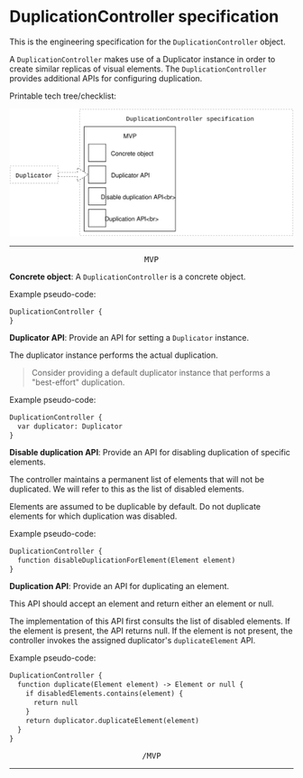 # DuplicationController specification

This is the engineering specification for the `DuplicationController` object.

A `DuplicationController` makes use of a Duplicator instance in order to create similar replicas of visual elements. The `DuplicationController` provides additional APIs for configuring duplication.

Printable tech tree/checklist:

![](../_assets/DuplicationControllerTechTree.svg)

---

<p style="text-align:center"><tt>MVP</tt></p>

**Concrete object**: A `DuplicationController` is a concrete object.

Example pseudo-code:

    DuplicationController {
    }

**Duplicator API**: Provide an API for setting a `Duplicator` instance.

The duplicator instance performs the actual duplication.

> Consider providing a default duplicator instance that performs a "best-effort" duplication.

Example pseudo-code:

    DuplicationController {
      var duplicator: Duplicator
    }

**Disable duplication API**: Provide an API for disabling duplication of specific elements.

The controller maintains a permanent list of elements that will not be duplicated. We will refer to this as the list of disabled elements.

Elements are assumed to be duplicable by default. Do not duplicate elements for which duplication was disabled.

Example pseudo-code:

    DuplicationController {
      function disableDuplicationForElement(Element element)
    }

**Duplication API**: Provide an API for duplicating an element.

This API should accept an element and return either an element or null.

The implementation of this API first consults the list of disabled elements. If the element is present, the API returns null. If the element is not present, the controller invokes the assigned duplicator's `duplicateElement` API.

Example pseudo-code:

    DuplicationController {
      function duplicate(Element element) -> Element or null {
        if disabledElements.contains(element) {
          return null
        }
        return duplicator.duplicateElement(element)
      }
    }

<p style="text-align:center"><tt>/MVP</tt></p>

---
